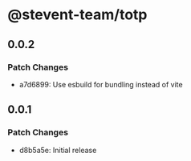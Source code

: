 # @stevent-team/totp

## 0.0.2

### Patch Changes

- a7d6899: Use esbuild for bundling instead of vite

## 0.0.1

### Patch Changes

- d8b5a5e: Initial release

